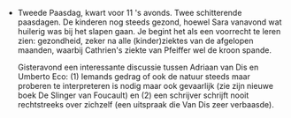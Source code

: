 - Tweede Paasdag, kwart voor 11 's avonds. Twee schitterende paasdagen. De kinderen nog steeds gezond, hoewel Sara vanavond wat huilerig was bij het slapen gaan. Je begint het als een voorrecht te leren zien: gezondheid, zeker na alle (kinder)ziektes van de afgelopen maanden, waarbij Cathrien's ziekte van Pfeiffer wel de kroon spande.
  
  Gisteravond een interessante discussie tussen Adriaan van Dis en Umberto Eco: (1) Iemands gedrag of ook de natuur steeds maar proberen te interpreteren is nodig maar ook gevaarlijk (zie zijn nieuwe boek De Slinger van Foucault) en (2) een schrijver schrijft nooit rechtstreeks over zichzelf (een uitspraak die Van Dis zeer verbaasde).
